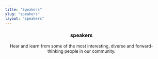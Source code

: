 ```yaml
---
title: "Speakers"
slug: "speakers"
layout: "speakers"
---
```


<header class="page-info">
    <h3 class="page-title">speakers</h3>
    <p class="page-description">Hear and learn from some of the most interesting, diverse and forward-thinking people in our community.</p>
</header>